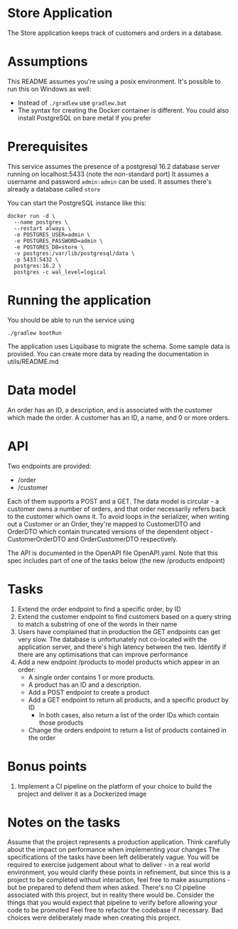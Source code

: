 # Store Application

The Store application keeps track of customers and orders in a database.

# Assumptions

This README assumes you're using a posix environment. It's possible to run this on Windows as well:

* Instead of `./gradlew` use `gradlew.bat`
* The syntax for creating the Docker container is different. You could also install PostgreSQL on bare metal if you
  prefer

# Prerequisites

This service assumes the presence of a postgresql 16.2 database server running on localhost:5433 (note the non-standard
port)
It assumes a username and password `admin:admin` can be used.
It assumes there's already a database called `store`

You can start the PostgreSQL instance like this:

```shell
docker run -d \
  --name postgres \
  --restart always \
  -e POSTGRES_USER=admin \
  -e POSTGRES_PASSWORD=admin \
  -e POSTGRES_DB=store \
  -v postgres:/var/lib/postgresql/data \
  -p 5433:5432 \
  postgres:16.2 \
  postgres -c wal_level=logical
```

# Running the application

You should be able to run the service using

```shell
./gradlew bootRun
```

The application uses Liquibase to migrate the schema. Some sample data is provided. You can create more data by reading
the documentation in utils/README.md

# Data model

An order has an ID, a description, and is associated with the customer which made the order.
A customer has an ID, a name, and 0 or more orders.

# API

Two endpoints are provided:

* /order
* /customer

Each of them supports a POST and a GET. The data model is circular - a customer owns a number of orders, and that order
necessarily refers back to the customer which owns it.
To avoid loops in the serializer, when writing out a Customer or an Order, they're mapped to CustomerDTO and OrderDTO
which contain truncated versions of the dependent object - CustomerOrderDTO and OrderCustomerDTO respectively.

The API is documented in the OpenAPI file OpenAPI.yaml. Note that this spec includes part of one of the tasks below (the
new /products endpoint)

# Tasks

1. Extend the order endpoint to find a specific order, by ID
2. Extend the customer endpoint to find customers based on a query string to match a substring of one of the words in
   their name
3. Users have complained that in production the GET endpoints can get very slow. The database is unfortunately not
   co-located with the application server, and there's high latency between the two. Identify if there are any
   optimisations that can improve performance
4. Add a new endpoint /products to model products which appear in an order:
    * A single order contains 1 or more products.
    * A product has an ID and a description.
    * Add a POST endpoint to create a product
    * Add a GET endpoint to return all products, and a specific product by ID
        * In both cases, also return a list of the order IDs which contain those products
    * Change the orders endpoint to return a list of products contained in the order

# Bonus points

1. Implement a CI pipeline on the platform of your choice to build the project and deliver it as a Dockerized image

# Notes on the tasks

Assume that the project represents a production application.
Think carefully about the impact on performance when implementing your changes
The specifications of the tasks have been left deliberately vague. You will be required to exercise judgement about what
to deliver - in a real world environment, you would clarify these points in refinement, but since this is a project to
be completed without interaction, feel free to make assumptions - but be prepared to defend them when asked.
There's no CI pipeline associated with this project, but in reality there would be. Consider the things that you would
expect that pipeline to verify before allowing your code to be promoted
Feel free to refactor the codebase if necessary. Bad choices were deliberately made when creating this project.
